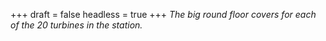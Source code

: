 
+++
draft = false
headless = true
+++
_The big round floor covers for each of the 20 turbines in the station._
